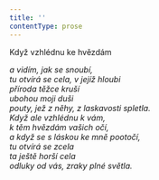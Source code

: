 ```yaml
---
title: ''
contentType: prose
---
```


Když vzhlédnu ke hvězdám

_a vidím, jak se snoubí,  
tu otvírá se cela, v jejíž hloubi  
příroda těžce kruší  
ubohou moji duši  
pouty, jež z něhy, z laskavosti spletla.  
Když ale vzhlédnu k vám,  
k těm hvězdám vašich očí,  
a když se s láskou ke mně pootočí,  
tu otvírá se zcela  
ta ještě horší cela  
odluky od vás, zraky plné světla._
